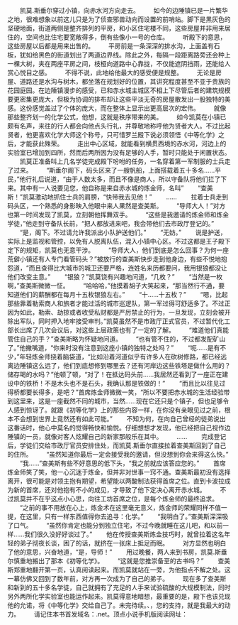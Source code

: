 　　凯莫.斯垂尔穿过小镇，向赤水河方向走去。
　　如今的边陲镇已是一片繁华之地，很难想象以前这儿只是为了侦查邪兽动向而设置的前哨站。脚下是黑灰色的坚硬地面，街道两侧是整齐排列的平房，和小区住宅楼不同，这些房屋并非用来居住的，空间也比住宅要宽敞得多，倒有些像小一号的仓库。
　　听殿下的意思，这些房屋以后都是用来出售的。
　　平房前是一条深深的排水沟，上面盖有石板，犹如给黑色的街道划出了两道边界线。除此之外，每隔一段距离路旁还会种上一棵大树，夹在两座平房之间，枝桠向道路中心靠拢，不仅能遮阴挡雨，还能给人赏心悦目之感。
　　不得不说，此地给他最大的感受便是规整。
　　无论是房屋、道路还是水沟与树木，都坐落在规划好的位置，其讲究程度甚至不亚于贵族的花园庭园。在边陲镇漫步的感受，已和赤水城主城区不相上下尽管后者的建筑规模要更密集更庞大，但极为协调的排布却让这些平淡无奇的房屋散发出一股独特的美感。这份感觉盖过了个体的庞大，而在整体上显示出更高层次的宏伟。
　　就像那些整齐划一的化学公式，他想，这就是秩序带来的美。
　　如今凯莫在小镇已颇有名声，来往的行人都会向他点头行礼，并尊敬地称呼他为贤者大人。不过比起贤者，他更喜欢化学大师这个称号，只可惜罗兰殿下说必须领悟《中等化学》之后，才能获此殊荣。
　　走出中心区域，就能看到横贯西境的赤水河，河边上的实验室已增加到四所，然而后两所因为没有足够的人手，暂时只能处于闲置状态。
　　凯莫正准备叫上几名学徒完成殿下吩咐的任务，一名穿着第一军制服的士兵走了过来。
　　“斯垂尔阁下，码头区来了一艘帆船，上面搭载着五十多名……平民，”他行礼后说道，“由于人数太多，而且不像是商人，所以守备队将他们拦了下来。其中有一人说要见您，他自称是来自赤水城的炼金师，名叫”
　　“查美斯！”凯莫激动地抓住士兵的肩膀，“快带我去见他！”
　　……
　　拉着士兵走到码头区，一个熟悉的身影映入他眼中来人果然是查美斯。
　　“导师大人！”对方也第一时间发现了凯莫，立刻朝他挥舞双手。
　　“这些是我邀请的炼金师和炼金学徒，”他走到守备队长前，“把人都放进来吧，我会带他们去市政厅登记的。”
　　“是，阁下。不过请允许我派出小队护送他们。”
　　“无妨。”
　　说是护送，实际上是监视和管控，以免有人脱离队伍，混入小镇中心区。不过这都是王子殿下定下的规矩，凯莫也无意干涉。
　　“导师大人，他们到底是怎么回事？为何一座荒僻小镇还有人专门看管码头？”被放行的查美斯快步走到他身边，有些不悦地抱怨道，“而且查得比大城市的城卫还要严格，连姓名来历都要问，我用银狼都没让他们改变主意。”
　　“银狼？”凯莫饶有兴趣地问道，“几枚？”
　　“当然是一枚啊，”查美斯微微一怔。
　　“哈哈哈，”他摸着胡子大笑起来，“那当然行不通，要知道他们的薪酬都在每月十五枚银狼左右。”
　　“十……十五枚？”
　　“嗯，比起那些靠着勒索商人和旅者才能过活的城市巡逻队，第一军过得可舒适多了。不过正因为如此，勒索、劫掠或者收受私财都是严厉禁止的行为，一旦发现，立刻会被开除出军队，同时押入地牢接受审判。”凯莫虽然不是市政厅正式官员，不过暂代化工部长出席了几次会议后，对这些上层政策也有了一定的了解。
　　“难道他们真能管住自己的手？”查美斯略为怀疑地问道。
　　“也有管不住的，不过都发配矿山了。”他撇嘴道，“你来时没有注意到这座小镇的独特之处吗？”
　　“呃……是有不少，”年轻炼金师挠着脑袋道，“比如沿着河道似乎有许多人在砍树修路，都已经远离边陲镇这么远了，他们到底想修到哪里去？还有河岸边这些铁塔是做什么用的？储存喝的水吗？”他顿了顿，“对了！在抵达码头前……我居然还看到了一座正在建设中的铁桥！不是木头也不是石头，我确认那是铁做的！”
　　“而且比以往见过得桥都要长得多，是吧？”首席炼金师微微一笑，“所以不要把赤水城的生活经验带到这里来，这是一座截然不同的城市，当然……现在它还只是个镇子，但也足够令人感到惊讶了。就跟《初等化学》上的那些内容一样，在你没有亲眼见过之前，根本不会想到世界上竟然还有如此可能。”
　　不知为何，在向自己曾经的徒弟说出这番话时，他心中莫名的觉得畅快和愉悦。仔细想想才发现，他已经把自己视作边陲镇的一员，就像对客人炫耀自己的新家那般乐在其中。
　　……
　　完成登记后，学徒们交给市政厅官员安排住处，而凯莫.斯垂尔直接拉着查美斯回到了自己的住所。
　　“虽然知道你最后一定会接受我的邀请，但没想到你会来得这么快。”
　　“我……”查美斯有些不好意思的低下头，“我之前就应该答应您的。”
　　首席炼金师笑了笑，他一心沉迷于炼金，但并非对世事一窍不通。查美斯最初没有选择离开，很可能是对领主抱有期望，希望能以两酸制法获得首席之位。直到卡波拉成为新的首席，还对他抱有不小的成见，才导致了他下定决心离开赤水城。
　　不过凯莫并不在乎这点小心思，向往工坊首席之位，是每个炼金师的最终追求。
　　“之前的事不用放在心上，炼金术在这里毫无意义，炼金师的荣耀同样不值一提，在这里，只有一样东西值得你去追寻：化学。”
　　“我明白了。”查美斯深深吸了口气。
　　“虽然你肯定也能分到独立住宅，不过今晚就睡在这儿吧，和以前一样……我们很久没好好谈过了。”
　　他在传授查美斯炼金技巧时，就曾拉着这名年轻的弟子彻夜长谈，困了的话，就挤在一张床上抵足而眠。
　　对方显然也明白了他的意思，兴奋地道，“是，导师！”
　　用过晚餐，两人来到书房，凯莫.斯垂尔慎重地搬出了那本《初等化学》。
　　“这就是您推崇备至的古书吗？”
　　查美斯郑重地翻开第一页，认真阅读起来。而凯莫就站在一旁，为他指点不解之处。这一幕仿佛又回到了数年前，对方再一次成为了自己的弟子。
　　现在多了查美斯和新到的五十多名学徒，自己就拥有了充足的人手来试验硫酸的大规模制法，同时另外两所化学实验室也能运作起来。凯莫得意地暗想，最重要的是，殿下也该兑现他的允诺，将《中等化学》交给自己了。未完待续。、，您的支持，就是我最大的动力。
　　请记住本书首发域名：.net。顶点小说手机版阅读网址：